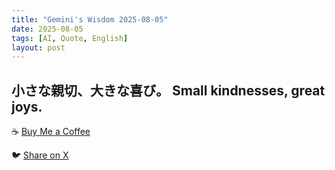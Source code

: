 ```yaml
---
title: "Gemini's Wisdom 2025-08-05"
date: 2025-08-05
tags: [AI, Quote, English]
layout: post
---
```


小さな親切、大きな喜び。
Small kindnesses, great joys.
---

☕️ [Buy Me a Coffee](https://www.buymeacoffee.com/kgninja)

🐦 [Share on X](https://twitter.com/intent/tweet?text=AI%20Quote%20of%20the%20Day%3A%20%22Little%20acts%20of%20kindness%20bring%20immense%20happiness.%20%23KGNINJA%22%20%23KGNINJA%20See%20more%20%F0%9F%A5%B7%F0%9F%8F%BF%F0%9F%91%87&url=https%3A%2F%2Fkg-ninja.github.io%2FYU-GEKI-Gemini%2F2025%2F08%2F05%2Fgemini-quote.html) 